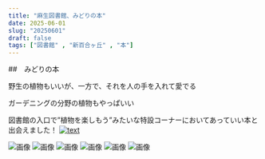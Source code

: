 ```yaml
---
title: "麻生図書館、みどりの本"
date: 2025-06-01
slug: "20250601"
draft: false
tags: ["図書館" , "新百合ヶ丘" , "本"]
---
```


##　みどりの本

野生の植物もいいが、一方で、それを人の手を入れて愛でる

ガーデニングの分野の植物もやっぱいい

図書館の入口で”植物を楽しもう”みたいな特設コーナーにおいてあっていい本と出会えました！
[![text](https://img.be2nd.com/itsf10vy)](https://www.amazon.co.jp/%E3%82%84%E3%81%95%E3%81%97%E3%81%84%E6%9A%AE%E3%82%89%E3%81%97%E3%82%92%E3%81%A4%E3%81%8F%E3%82%8B-%E9%9B%91%E6%9C%A8%E3%82%AC%E3%83%BC%E3%83%87%E3%83%B3-%E6%88%90%E7%BE%8E%E5%A0%82%E5%87%BA%E7%89%88%E7%B7%A8%E9%9B%86%E9%83%A8/dp/4415309496
)



![画像](https://img.be2long.com/img/2025/0610/233.webp)
![画像](https://img.be2long.com/img/2025/0610/234.webp)
![画像](https://img.be2long.com/img/2025/0610/235.webp)
![画像](https://img.be2long.com/img/2025/0610/236.webp)
![画像](https://img.be2long.com/img/2025/0610/237.webp)
![画像](https://img.be2long.com/img/2025/0610/238.webp)
